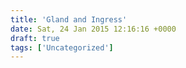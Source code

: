 ```yaml
---
title: 'Gland and Ingress'
date: Sat, 24 Jan 2015 12:16:16 +0000
draft: true
tags: ['Uncategorized']
---
```


